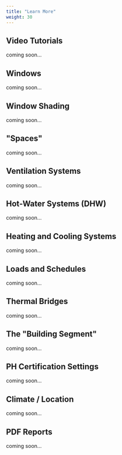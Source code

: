 ```yaml
---
title: "Learn More"
weight: 30
---
```


## Video Tutorials
coming soon...

## Windows
coming soon...

## Window Shading
coming soon...

## "Spaces"
coming soon...

## Ventilation Systems
coming soon...

## Hot-Water Systems (DHW)
coming soon...

## Heating and Cooling Systems
coming soon...

## Loads and Schedules
coming soon...

## Thermal Bridges
coming soon...

## The "Building Segment"
coming soon...

## PH Certification Settings
coming soon...

## Climate / Location
coming soon...

## PDF Reports
coming soon...

